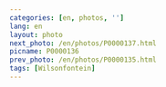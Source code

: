 ```yaml
---
categories: [en, photos, '']
lang: en
layout: photo
next_photo: /en/photos/P0000137.html
picname: P0000136
prev_photo: /en/photos/P0000135.html
tags: [Wilsonfontein]
---
```

